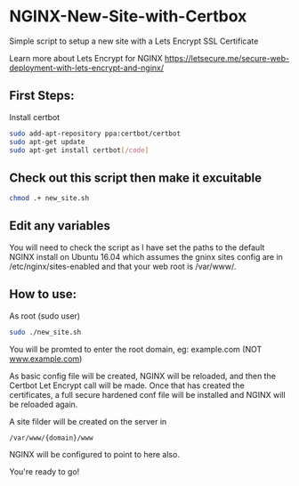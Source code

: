 # NGINX-New-Site-with-Certbox
Simple script to setup a new site with a Lets Encrypt SSL Certificate


Learn more about Lets Encrypt for NGINX
https://letsecure.me/secure-web-deployment-with-lets-encrypt-and-nginx/

## First Steps: 
Install certbot
``` bash
sudo add-apt-repository ppa:certbot/certbot
sudo apt-get update
sudo apt-get install certbot[/code]
```

## Check out this script then make it excuitable 
``` bash 
chmod .+ new_site.sh
```

## Edit any variables
You will need to check the script as I have set the paths to the default NGINX install on Ubuntu 16.04 which assumes the gninx sites config are in /etc/nginx/sites-enabled and that your web root is /var/www/. 

## How to use:
As root (sudo user)
``` bash
sudo ./new_site.sh
```

You will be promted to enter the root domain, eg: example.com (NOT www.example.com)

As basic config file will be created, NGINX will be reloaded, and then the Certbot Let Encrypt call will be made. 
Once that has created the certificates, a full secure hardened conf file will be installed and NGINX will be reloaded again. 

A site filder will be created on the server in 
``` bash 
/var/www/{domain}/www
```
NGINX will be configured to point to here also.


You're ready to go!
